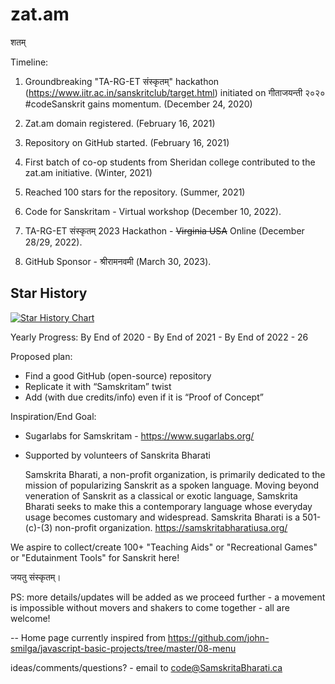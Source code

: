 # zat.am
शतम्

Timeline:
1. Groundbreaking "TA-RG-ET संस्कृतम्" hackathon (https://www.iitr.ac.in/sanskritclub/target.html) initiated on गीताजयन्ती २०२० #codeSanskrit gains momentum. (December 24, 2020)

2. Zat.am domain registered. (February 16, 2021)

3. Repository on GitHub started. (February 16, 2021)

4. First batch of co-op students from Sheridan college contributed to the zat.am initiative. (Winter, 2021)

5. Reached 100 stars for the repository. (Summer, 2021)

6. Code for Sanskritam - Virtual workshop (December 10, 2022).

7. TA-RG-ET संस्कृतम् 2023 Hackathon - ~~Virginia USA~~ Online (December 28/29, 2022).

8. GitHub Sponsor - श्रीरामनवमी (March 30, 2023).

## Star History

[![Star History Chart](https://api.star-history.com/svg?repos=samskrita-bharati/zat.am&type=Date)](https://star-history.com/#samskrita-bharati/zat.am&Date)

Yearly Progress:
By End of 2020 - 
By End of 2021 - 
By End of 2022 - 26

Proposed plan:
 - Find a good GitHub (open-source) repository
 - Replicate it with “Samskritam” twist
 - Add (with due credits/info) even if it is “Proof of Concept”

Inspiration/End Goal:
 - Sugarlabs for Samskritam -  https://www.sugarlabs.org/
 
- Supported by volunteers of Sanskrita Bharati

  Samskrita Bharati, a non-profit organization, is primarily dedicated to the mission of popularizing Sanskrit as a spoken language. Moving beyond veneration of    Sanskrit as a classical or exotic language, Samskrita Bharati seeks to make this a contemporary language whose everyday usage becomes customary and widespread. Samskrita Bharati is a 501-(c)-(3) non-profit organization. 
  https://samskritabharatiusa.org/

We aspire to collect/create 100+ "Teaching Aids" or "Recreational Games" or "Edutainment Tools" for Sanskrit here!

जयतु संस्कृतम्।

PS: more details/updates will be added as we proceed further - a movement is impossible without movers and shakers to come together - all are welcome!

--
Home page currently inspired from https://github.com/john-smilga/javascript-basic-projects/tree/master/08-menu

ideas/comments/questions? - email to code@SamskritaBharati.ca
